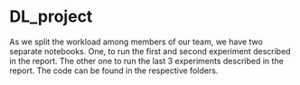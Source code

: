# DL_project
 
As we split the workload among members of our team, we have two separate notebooks. One, to run the first and second experiment described in the report. The other one to run the last 3 experiments described in the report. The code can be found in the respective folders.
